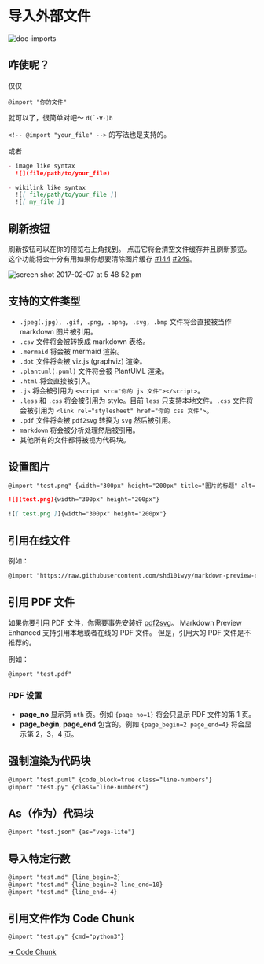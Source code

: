 # 导入外部文件

![doc-imports](https://cloud.githubusercontent.com/assets/1908863/22716507/f352a4b6-ed5b-11e6-9bac-88837f111de0.gif)

## 咋使呢？

仅仅

`@import "你的文件"`

就可以了，很简单对吧～ <code>d(\`･∀･)b</code>

`<!-- @import "your_file" -->` 的写法也是支持的。

或者

```markdown
- image like syntax
  ![](file/path/to/your_file)

- wikilink like syntax
  ![[ file/path/to/your_file ]]
  ![[ my_file ]]
```

## 刷新按钮

刷新按钮可以在你的预览右上角找到。
点击它将会清空文件缓存并且刷新预览。
这个功能将会十分有用如果你想要清除图片缓存 [#144](https://github.com/shd101wyy/markdown-preview-enhanced/issues/144) [#249](https://github.com/shd101wyy/markdown-preview-enhanced/issues/249)。

![screen shot 2017-02-07 at 5 48 52 pm](https://cloud.githubusercontent.com/assets/1908863/22716917/c7088ae0-ed5d-11e6-8db9-e1ab035a3a2b.png)

## 支持的文件类型

- `.jpeg(.jpg), .gif, .png, .apng, .svg, .bmp` 文件将会直接被当作 markdown 图片被引用。
- `.csv` 文件将会被转换成 markdown 表格。
- `.mermaid` 将会被 mermaid 渲染。
- `.dot` 文件将会被 viz.js (graphviz) 渲染。
- `.plantuml(.puml)` 文件将会被 PlantUML 渲染。
- `.html` 将会直接被引入。
- `.js` 将会被引用为 `<script src="你的 js 文件"></script>`。
- `.less` 和 `.css` 将会被引用为 style。目前 `less` 只支持本地文件。`.css` 文件将会被引用为 `<link rel="stylesheet" href="你的 css 文件">`。
- `.pdf` 文件将会被 `pdf2svg` 转换为 `svg` 然后被引用。
- `markdown` 将会被分析处理然后被引用。
- 其他所有的文件都将被视为代码块。

## 设置图片

```markdown
@import "test.png" {width="300px" height="200px" title="图片的标题" alt="我的 alt"}

![](test.png){width="300px" height="200px"}

![[ test.png ]]{width="300px" height="200px"}
```

## 引用在线文件

例如：

```markdown
@import "https://raw.githubusercontent.com/shd101wyy/markdown-preview-enhanced/master/LICENSE.md"
```

## 引用 PDF 文件

如果你要引用 PDF 文件，你需要事先安装好 [pdf2svg](zh-cn/extra.md)。
Markdown Preview Enhanced 支持引用本地或者在线的 PDF 文件。
但是，引用大的 PDF 文件是不推荐的。

例如：

```markdown
@import "test.pdf"
```

### PDF 设置

- **page_no**
  显示第 `nth` 页。例如 `{page_no=1}` 将会只显示 PDF 文件的第 1 页。
- **page_begin**, **page_end**
  包含的。例如 `{page_begin=2 page_end=4}` 将会显示第 2，3，4 页。

## 强制渲染为代码块

```markdown
@import "test.puml" {code_block=true class="line-numbers"}
@import "test.py" {class="line-numbers"}
```

## As（作为）代码块

```markdown
@import "test.json" {as="vega-lite"}
```

## 导入特定行数

```markdown
@import "test.md" {line_begin=2}
@import "test.md" {line_begin=2 line_end=10}
@import "test.md" {line_end=-4}
```

## 引用文件作为 Code Chunk

```markdown
@import "test.py" {cmd="python3"}
```

[➔ Code Chunk](zh-cn/code-chunk.md)

